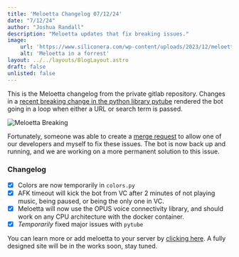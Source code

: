 ```yaml
---
title: 'Meloetta Changelog 07/12/24'
date: "7/12/24"
author: "Joshua Randall"
description: "Meloetta updates that fix breaking issues."
image:
    url: 'https://www.siliconera.com/wp-content/uploads/2023/12/meloetta-dancing-in-pokemon-indigo-disk.jpg?resize=1200%2C675'
    alt: 'Meloetta in a forrest'
layout: ../../layouts/BlogLayout.astro
draft: false
unlisted: false
---
```

This is the Meloetta changelog from the private gitlab repository. Changes in a [recent breaking change in the python library pytube](https://github.com/pytube/pytube/issues/1954) rendered the bot going in a loop when either a URL or search term is passed.

![Meloetta Breaking](/assets/meloetta\%20breaking.png)

Fortunately, someone was able to create a [merge request](https://github.com/pytube/pytube/pull/1956) to allow one of our developers and myself to fix these issues. The bot is now back up and running, and we are working on a more permanent solution to this issue.

### Changelog
- [x] Colors are now temporarily in `colors.py`
- [x] AFK timeout will kick the bot from VC after 2 minutes of not playing music, being paused, or being the only one in VC.
- [x] Meloetta will now use the OPUS voice connectivity library, and should work on any CPU architecture with the docker container.
- [x] *Temporarily* fixed major issues with `pytube`

You can learn more or add meloetta to your server by [clicking here](/projects/meloetta). A fully designed site will be in the works soon, stay tuned.